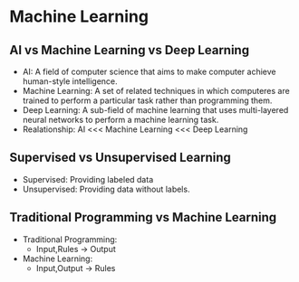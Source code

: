 # Machine Learning

## AI vs Machine Learning vs Deep Learning

- AI: A field of computer science that aims to make computer achieve human-style intelligence.
- Machine Learning: A set of related techniques in which computeres are trained to perform a particular task rather than programming them.
- Deep Learning: A sub-field of machine learning that uses multi-layered neural networks to perform a machine learning task.
- Realationship: AI <<< Machine Learning <<< Deep Learning 


## Supervised vs Unsupervised Learning

- Supervised: Providing labeled data
- Unsupervised: Providing  data without labels.

## Traditional Programming vs Machine Learning

- Traditional Programming: 
	- Input,Rules -> Output
- Machine Learning: 
	- Input,Output -> Rules
